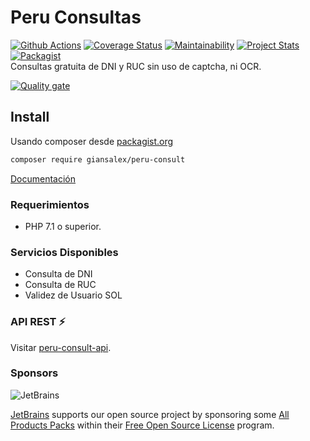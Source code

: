 # Peru Consultas
[![Github Actions](https://github.com/giansalex/peru-consult/workflows/CI/badge.svg)](https://github.com/giansalex/peru-consult/actions)
[![Coverage Status](https://coveralls.io/repos/github/giansalex/peru-consult/badge.svg?branch=master)](https://coveralls.io/github/giansalex/peru-consult?branch=master)
[![Maintainability](https://api.codeclimate.com/v1/badges/c307caea39f1101cbc5d/maintainability)](https://codeclimate.com/github/giansalex/peru-consult/maintainability)
[![Project Stats](https://www.openhub.net/p/peru-consult/widgets/project_thin_badge.gif)](https://www.openhub.net/p/peru-consult)
[![Packagist](https://img.shields.io/packagist/v/giansalex/peru-consult.svg?style=flat-square)](https://packagist.org/packages/giansalex/peru-consult)  
Consultas gratuita de DNI y RUC sin uso de captcha, ni OCR.

[![Quality gate](https://sonarcloud.io/api/project_badges/quality_gate?project=giansalex_peru-consult)](https://sonarcloud.io/dashboard?id=giansalex_peru-consult) 

## Install
Usando composer desde [packagist.org](https://packagist.org/packages/giansalex/peru-consult)
```bash
composer require giansalex/peru-consult
```
[Documentación](https://giansalex.github.io/peru-consult/)

### Requerimientos
- PHP 7.1 o superior.

### Servicios Disponibles
- Consulta de DNI
- Consulta de RUC
- Validez de Usuario SOL

### API REST :zap:
Visitar [peru-consult-api](https://github.com/giansalex/peru-consult-api).  

### Sponsors

![JetBrains](https://raw.githubusercontent.com/giansalex/peru-consult/master/docs/img/jetbrains.png)

[JetBrains](https://www.jetbrains.com/) supports our open source project by sponsoring some [All Products Packs](https://www.jetbrains.com/products.html) within their [Free Open Source License](https://www.jetbrains.com/buy/opensource/) program.
